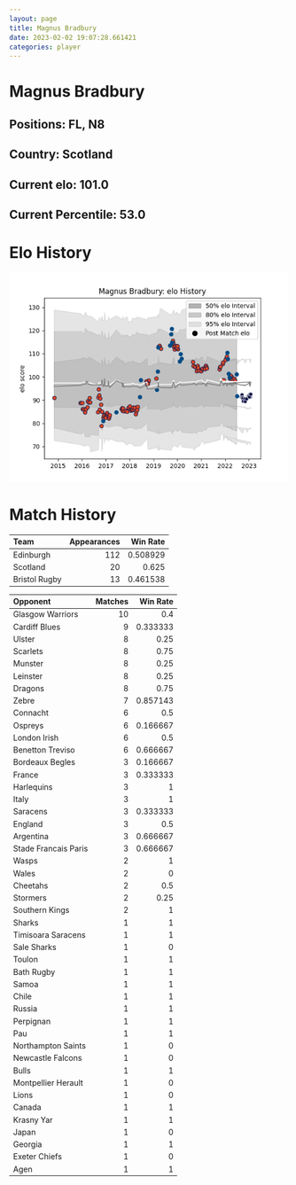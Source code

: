 ```yaml
---  
layout: page  
title: Magnus Bradbury  
date: 2023-02-02 19:07:28.661421  
categories: player  
---
```

# Magnus Bradbury

## Positions: FL, N8

## Country: Scotland

## Current elo: 101.0

## Current Percentile: 53.0

# Elo History


![elo history](history_MagnusBradbury.png)
# Match History


| Team          |   Appearances |   Win Rate |
|:--------------|--------------:|-----------:|
| Edinburgh     |           112 |   0.508929 |
| Scotland      |            20 |   0.625    |
| Bristol Rugby |            13 |   0.461538 |

| Opponent             |   Matches |   Win Rate |
|:---------------------|----------:|-----------:|
| Glasgow Warriors     |        10 |   0.4      |
| Cardiff Blues        |         9 |   0.333333 |
| Ulster               |         8 |   0.25     |
| Scarlets             |         8 |   0.75     |
| Munster              |         8 |   0.25     |
| Leinster             |         8 |   0.25     |
| Dragons              |         8 |   0.75     |
| Zebre                |         7 |   0.857143 |
| Connacht             |         6 |   0.5      |
| Ospreys              |         6 |   0.166667 |
| London Irish         |         6 |   0.5      |
| Benetton Treviso     |         6 |   0.666667 |
| Bordeaux Begles      |         3 |   0.166667 |
| France               |         3 |   0.333333 |
| Harlequins           |         3 |   1        |
| Italy                |         3 |   1        |
| Saracens             |         3 |   0.333333 |
| England              |         3 |   0.5      |
| Argentina            |         3 |   0.666667 |
| Stade Francais Paris |         3 |   0.666667 |
| Wasps                |         2 |   1        |
| Wales                |         2 |   0        |
| Cheetahs             |         2 |   0.5      |
| Stormers             |         2 |   0.25     |
| Southern Kings       |         2 |   1        |
| Sharks               |         1 |   1        |
| Timisoara Saracens   |         1 |   1        |
| Sale Sharks          |         1 |   0        |
| Toulon               |         1 |   1        |
| Bath Rugby           |         1 |   1        |
| Samoa                |         1 |   1        |
| Chile                |         1 |   1        |
| Russia               |         1 |   1        |
| Perpignan            |         1 |   1        |
| Pau                  |         1 |   1        |
| Northampton Saints   |         1 |   0        |
| Newcastle Falcons    |         1 |   0        |
| Bulls                |         1 |   1        |
| Montpellier Herault  |         1 |   0        |
| Lions                |         1 |   0        |
| Canada               |         1 |   1        |
| Krasny Yar           |         1 |   1        |
| Japan                |         1 |   0        |
| Georgia              |         1 |   1        |
| Exeter Chiefs        |         1 |   0        |
| Agen                 |         1 |   1        |
